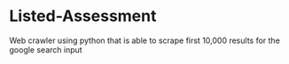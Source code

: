 # Listed-Assessment
Web crawler using python that is able to scrape first 10,000 results for the google search input
